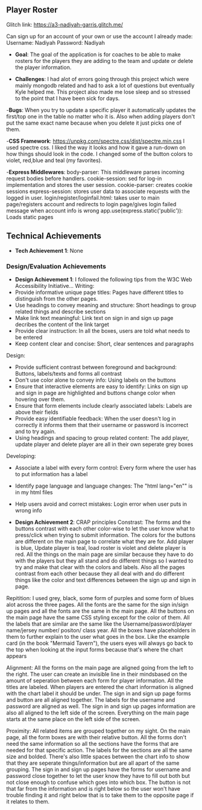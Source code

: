 

## Player Roster

Glitch link: https://a3-nadiyah-garris.glitch.me/  


Can sign up for an account of your own or use the account I already made:
Username: Nadiyah
Password: Nadiyah


- **Goal**:
The goal of the application is for coaches to be able to make rosters for the players they are adding to the team and update or delete the player information.

- **Challenges**:
I had alot of errors going through this project which were mainly mongodb related and had to ask a lot of questions but eventually Kyle helped me.
This project also made me lose sleep and so stressed to the point that I have been sick for days.

-**Bugs**:
When you try to update a specific player it automatically updates the first/top one in the table no matter who it is.
Also when adding players don't put the same exact name because when you delete it just picks one of them.

-**CSS Framework**:
https://unpkg.com/spectre.css/dist/spectre.min.css 
I used spectre css. I liked the way it looks and how it gave a run-down on how things should look in the code.
I changed some of the button colors to violet, red,blue and teal (my favorites).

-**Express Middlewares**:
body-parser: This middleware parses incoming request bodies before handlers.
cookie-session: sed for log-in implementation and stores the user session.
cookie-parser: creates cookie sessions
express-session: stores user data to associate requests with the logged in user.
login/register/loginfail.html: takes user to main page/registers account and redirects to login page/gives login failed message when account info is wrong
app.use(express.static('public')): Loads static pages

## Technical Achievements
- **Tech Achievement 1**: None

### Design/Evaluation Achievements
- **Design Achievement 1**:
I followed the following tips from the W3C Web Accessibility Initiative...
Writing:
- Provide informative unique page titles: Pages have different titles to distinguish from the other pages. 
- Use headings to convey meaning and structure: Short headings to group related things and describe sections
- Make link text meaningful: Link text on sign in and sign up page decribes the content of the link target
- Provide clear instruction: In all the boxes, users are told what needs to be entered
- Keep content clear and concise: Short, clear sentences and paragraphs

Design:
- Provide sufficient contrast between foreground and background: Buttons, labels/texts and forms all contrast
- Don't use color alone to convey info: Using labels on the buttons
- Ensure that interactive elements are easy to identify: Links on sign up and sign in page are highlighted and buttons change color when hovering over them.
- Ensure that form elements include clearly associated labels: Labels are above their fields
- Provide easy identifiable feedback: When the user doesn't log in correctly it informs them that their username or password is incorrect and to try again.
- Using headings and spacing to group related content: The add player, update player and delete player are all in their own seperate grey boxes

Developing:
- Associate a label with every form control: Every form where the user has to put information has a label
- Identify page language and language changes: The "html lang="en"" is in my html files
- Help users avoid and correct mistakes: Login error when user puts in wrong info

- **Design Achievement 2**:
CRAP principles
Constrast: The forms and the buttons contrast with each other color-wise to let the user know what to press/click when trying to submit information. 
The colors for the buttons are different on the main page to correlate what they are for. Add player is blue, Update player is teal, load roster is violet and 
delete player is red. All the things on the main page are similar because they have to do with the players but they all stand and do different things so I wanted to try and make that clear
with the colors and labels. Also all the pages contrast from each other because they all deal with and do different things like the color and text differences between
the sign up and sign in page.

Repitition: I used grey, black, some form of purples and some form of blues alot across the three pages. All the fonts are the same for the sign in/sign up pages
and all the fonts are the same in the main page. All the buttons on the main page have the same CSS styling except for the color of them. All the labels that
are similar are the same like the Username/password/player name/jersey number/ positon/ class year. All the boxes have placeholders in them to further explain
to the user what goes in the box. Like the example card (in the book "Mermaid Tavern"), the users eyes will always go back to the top when looking at the input forms because that's where the chart appears

Alignment: All the forms on the main page are aligned going from the left to the right. The user can create an invisible line
in their mindsbased on the amount of seperation between each form for player information. All the titles are labeled. When players
are entered the chart information is aligned with the chart label it should be under. The sign in and sign up page forms and button are all aligned together. The labels for
the username and password are aligned as well. The sign in and sign up pages information are also all aligned to the left side of the screen. Everything on the main page
starts at the same place on the left side of the screen. 

Proximity: All related items are grouped together on my sight. On the main page, all the form boxes are with their relative button. All the forms don't need
the same information so all the sections have the forms that are needed for that specific action. The labels for the sections are all the same size and bolded. There's 
also little spaces between the chart info to show that they are seperate things/information but are all apart of the same grouping. The sign in and sign up pages have the 
forms for username and password close together to let the user know they have to fill out both but not close enough to confuse which goes into which box. The button
is not that far from the information and is right below so the user won't have trouble finding it and right below that is to take them to the opposite page if
it relates to them.

